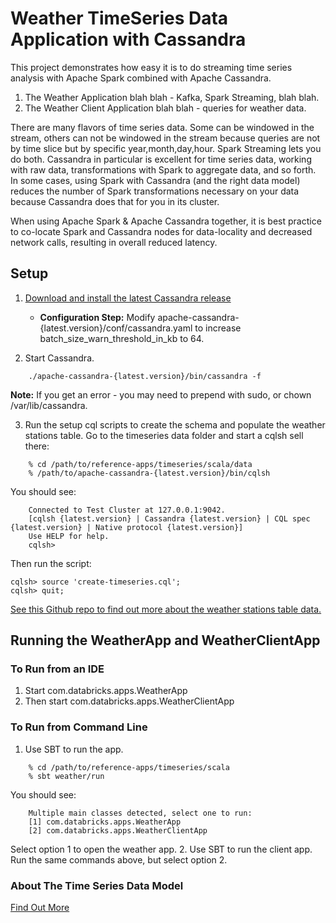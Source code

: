 # Weather TimeSeries Data Application with Cassandra

This project demonstrates how easy it is to do streaming time series analysis with Apache Spark combined with Apache Cassandra.

1. The Weather Application blah blah - Kafka, Spark Streaming, blah blah.
2. The Weather Client Application blah blah - queries for weather data.


There are many flavors of time series data. Some can be windowed in the stream, others can not be windowed in the stream
because queries are not by time slice but by specific year,month,day,hour. Spark Streaming lets you do both.
Cassandra in particular is excellent for time series data, working with raw data, transformations with Spark to aggregate data,
and so forth. In some cases, using Spark with Cassandra (and the right data model) reduces the number of Spark
transformations necessary on your data because Cassandra does that for you in its cluster.

When using Apache Spark & Apache Cassandra together, it is best practice to co-locate Spark and Cassandra nodes for data-locality and decreased network calls, resulting in overall reduced latency.

## Setup
1. [Download and install the latest Cassandra release](http://cassandra.apache.org/download/)

    * **Configuration Step:** Modify apache-cassandra-{latest.version}/conf/cassandra.yaml to increase batch_size_warn_threshold_in_kb to 64.
2. Start Cassandra.
```
    ./apache-cassandra-{latest.version}/bin/cassandra -f
```
**Note:** If you get an error - you may need to prepend with sudo, or chown /var/lib/cassandra.

3. Run the setup cql scripts to create the schema and populate the weather stations table.
Go to the timeseries data folder and start a cqlsh sell there:
```
    % cd /path/to/reference-apps/timeseries/scala/data
    % /path/to/apache-cassandra-{latest.version}/bin/cqlsh
```
You should see:
```
    Connected to Test Cluster at 127.0.0.1:9042.
    [cqlsh {latest.version} | Cassandra {latest.version} | CQL spec {latest.version} | Native protocol {latest.version}]
    Use HELP for help.
    cqlsh>
```
Then run the script:

    cqlsh> source 'create-timeseries.cql';
    cqlsh> quit;

[See this Github repo to find out more about the weather stations table data. ](https://github.com/killrweather/killrweather/wiki/2.-Code-and-Data-Setup#data-setup)

## Running the WeatherApp and WeatherClientApp

### To Run from an IDE
1. Start com.databricks.apps.WeatherApp
2. Then start com.databricks.apps.WeatherClientApp

### To Run from Command Line
1. Use SBT to run the app.
```
    % cd /path/to/reference-apps/timeseries/scala
    % sbt weather/run
```
You should see:
```
    Multiple main classes detected, select one to run:
    [1] com.databricks.apps.WeatherApp
    [2] com.databricks.apps.WeatherClientApp
```
Select option 1 to open the weather app.
2. Use SBT to run the client app.
Run the same commands above, but select option 2.

### About The Time Series Data Model
[Find Out More](https://github.com/killrweather/killrweather/wiki/4.-Time-Series-Data-Model)
